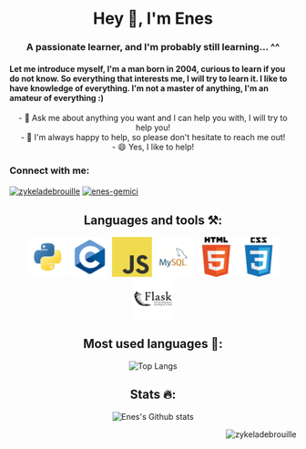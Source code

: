 <div align="center">

<h1 align="center">Hey  👋, I'm Enes</h1>
<h3 align="center">A passionate learner, and I'm probably still learning... ^^</h3>

<h4 align="left">Let me introduce myself, I'm a man born in 2004, curious to learn if you do not know. So everything that interests me, I will try to learn it. I like to have knowledge of everything. I'm not a master of anything, I'm an amateur of everything :)  </h4>
<p>
- 💬 Ask me about anything you want and I can help you with, I will try to help you!
<br>
- 🔭 I'm always happy to help, so please don't hesitate to reach me out!
<br>
- 😄 Yes, I like to help!
</p>

<h3 align="left">Connect with me:</h3>
<p align="left">
<a href="https://dev.to/zykeladebrouille" target="blank"><img align="center" src="https://raw.githubusercontent.com/rahuldkjain/github-profile-readme-generator/master/src/images/icons/Social/devto.svg" alt="zykeladebrouille" height="30" width="40" /></a>
<a href="https://linkedin.com/in/enes-gemici" target="blank"><img align="center" src="https://raw.githubusercontent.com/rahuldkjain/github-profile-readme-generator/master/src/images/icons/Social/linked-in-alt.svg" alt="enes-gemici" height="30" width="40" /></a>
</p>

<div align="center">

## **Languages and tools ⚒️:**

<code><img height="70" src="https://raw.githubusercontent.com/github/explore/80688e429a7d4ef2fca1e82350fe8e3517d3494d/topics/python/python.png"></code> <code><img height="70" src="https://raw.githubusercontent.com/github/explore/80688e429a7d4ef2fca1e82350fe8e3517d3494d/topics/c/c.png"></code> <code><img height="70" src="https://raw.githubusercontent.com/github/explore/80688e429a7d4ef2fca1e82350fe8e3517d3494d/topics/javascript/javascript.png"></code> <code><img height="70" src="https://raw.githubusercontent.com/github/explore/80688e429a7d4ef2fca1e82350fe8e3517d3494d/topics/mysql/mysql.png"></code> <code><img height="70" src="https://raw.githubusercontent.com/github/explore/80688e429a7d4ef2fca1e82350fe8e3517d3494d/topics/html/html.png"></code> <code><img height="70" src="https://raw.githubusercontent.com/github/explore/80688e429a7d4ef2fca1e82350fe8e3517d3494d/topics/css/css.png"></code>
<code><img height="70" src="https://raw.githubusercontent.com/github/explore/80688e429a7d4ef2fca1e82350fe8e3517d3494d/topics/flask/flask.png"></code>
</div>



<div align="center">

## **Most used languages 🏅:**
<img src="https://github-readme-stats.vercel.app/api/top-langs/?username=zykeladebrouille&langs_count=5&theme=tokyonight" alt="Top Langs">
</div>


<div align="center">

## **Stats 🔥:**
<img src="https://github-readme-stats.vercel.app/api/?username=zykeladebrouille&count_private=true&theme=tokyonight&showicons=true" alt="Enes's Github stats">
</div>


<p align="right"> <img src="https://komarev.com/ghpvc/?username=zykeladebrouille&label=Profile%20views&color=ce3636&style=flat" alt="zykeladebrouille" /> </p>
